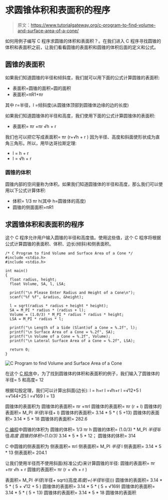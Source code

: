# 求圆锥体积和表面积的程序

> 原文：<https://www.tutorialgateway.org/c-program-to-find-volume-and-surface-area-of-a-cone/>

如何用例子编写 C 程序求圆锥的体积和表面积？。在我们进入 C 程序寻找圆锥的体积和表面积之前，让我们看看圆锥的表面积和圆锥的体积后面的定义和公式。

## 圆锥的表面积

如果我们知道圆锥的半径和倾斜度，我们就可以用下面的公式计算圆锥的表面积:

*   表面积=圆锥的面积+圆的面积
*   表面积=πR1+πr

其中 r=半径，l =倾斜度(从圆锥体顶部到圆锥体边缘的边的长度)

如果我们知道圆锥体的半径和高度，我们使用下面的公式计算圆锥体的表面积:

*   表面积= πr +πr √h + r

我们也可以把它写成表面积= πr (r+√h + r )
因为半径、高度和斜面使形状成为直角三角形。所以，用毕达哥拉斯定理:

*   l = h + r
*   l = √h + r

### 圆锥的体积

圆锥内部的空间量称为体积。如果我们知道圆锥体的半径和高度，那么我们可以使用以下公式计算体积:

*   体积= 1/3 πr h(其中 h=圆锥体的高度)
*   圆锥的侧面面积=πR1

## 求圆锥体积和表面积的程序

这个 C 程序允许用户输入圆锥的半径和高度值。使用这些值，这个 C 程序将根据公式计算圆锥的表面积、体积、边长(倾斜)和侧表面积。

```
/* C Program to find Volume and Surface Area of a Cone */
#include <stdio.h>
#include <stdio.h>

int main()
{
  float radius, height;
  float Volume, SA, l, LSA;

  printf("\n Please Enter Radius and Height of a Cone\n");
  scanf("%f %f", &radius, &height);

  l = sqrt(radius * radius + height * height);
  SA = M_PI * radius * (radius + l);
  Volume = (1.0/3) * M_PI * radius * radius * height;
  LSA = M_PI * radius * l;

  printf("\n Length of a Side (Slant)of a Cone = %.2f", l);    
  printf("\n Surface Area of a Cone = %.2f", SA);
  printf("\n Volume of a Cone = %.2f", Volume);
  printf("\n Lateral Surface Area of a Cone = %.2f", LSA);

  return 0;
}
```

![C Program to find Volume and Surface Area of a Cone](../Images/65474ccea3cebf84a9efa396bd884c95.png)

在这个 [C 程序](https://www.tutorialgateway.org/c-programming-examples/)中，为了找到圆锥体的体积和表面积的例子，我们输入了圆锥体的半径= 5 和高度= 12

根据勾股定理，我们可以计算出斜面(边长):
l = h+r
l =√h+r
l =√12+5
l =√144+25
l =√169
l = 13

圆锥体的表面积为
圆锥体的表面积= πr +πrl
圆锥体的表面积= πr (r + l)
圆锥体的表面积= M_PI *半径*(半径+ l)
圆锥体的表面积= 3.14 * 5 * ( 5 +13)
圆锥体的表面积= 3.14 * 5 * 18
圆锥体的表面积= 282.6

[C 编程](https://www.tutorialgateway.org/c-programming/)中圆锥的体积为
圆锥的体积= 1/3 πr h
圆锥的体积= (1.0/3) * M_PI *半径*半径*高度
圆锥的体积=(1.0/3)* 3.14 * 5 * 5 * 12；
圆锥体的体积= 314

C 中圆锥的侧表面积为
侧表面积= πrl
侧表面积= M_PI *半径* l
侧表面积= 3.14 * 5 * 13
侧表面积= 204.1

让我们使用半径而不使用斜面(标准公式)来计算圆锥的半径:
圆锥的表面积= πr +πr √h + r
圆锥的表面积= πr (r + √h + r )

表面积= M_PI *半径*(半径+ sqrt((高度*高度)+(半径*半径)))
圆锥体的表面积= 3.14 * 5 * ( 5 + √12 + 5 )
圆锥体的表面积= 3.14 * 5 * ( 5 + √169)
圆锥体的表面积= 3.14 * 5 * ( 5 + 13)
圆锥体的表面积= 3.14 * 5 * 18
圆锥体的表面积